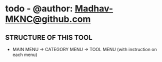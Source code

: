 # todo - @author: Madhav-MKNC@github.com

## STRUCTURE OF THIS TOOL
* MAIN MENU -> CATEGORY MENU -> TOOL MENU (with instruction on each menu)